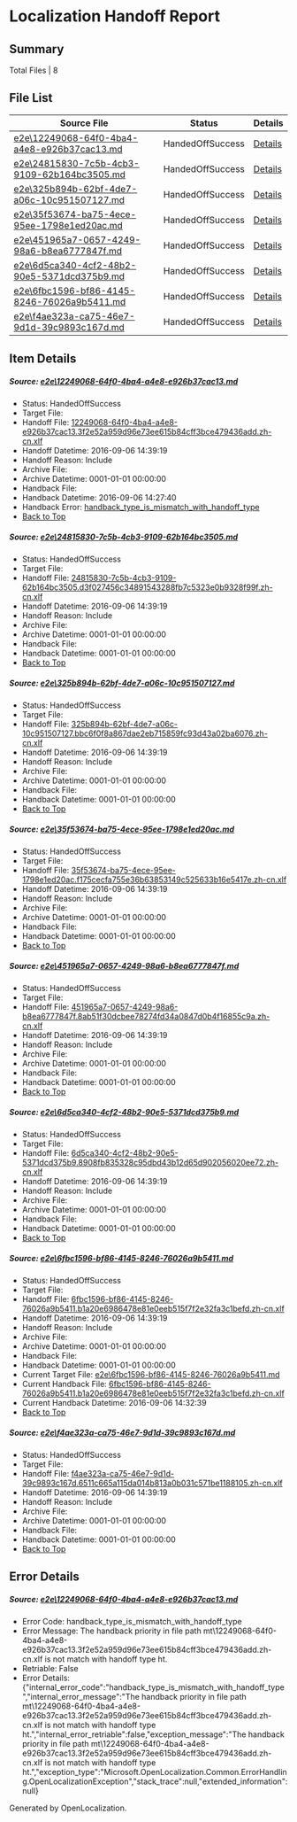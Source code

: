 # <a name='report-top'></a> Localization Handoff Report

## Summary
 Total Files | 8

## File List
 Source File | Status | Details 
 ----------- | ------ | ------- 
 [e2e\12249068-64f0-4ba4-a4e8-e926b37cac13.md](https://github.com/OpenLocalizationTestOrg/ol-test0/blob/e101d32ac9c928d3e49685209db6b1aa168df63b/e2e/12249068-64f0-4ba4-a4e8-e926b37cac13.md) | HandedOffSuccess | [Details](#8e22c56e16798a4aa069d2d24faa35716d8570521)
 [e2e\24815830-7c5b-4cb3-9109-62b164bc3505.md](https://github.com/OpenLocalizationTestOrg/ol-test0/blob/232cfaf9b99d3da3440d72b2ec2d176f4844db6f/e2e/24815830-7c5b-4cb3-9109-62b164bc3505.md) | HandedOffSuccess | [Details](#44dbf145370a2246076d676fb32926745a5470b13)
 [e2e\325b894b-62bf-4de7-a06c-10c951507127.md](https://github.com/OpenLocalizationTestOrg/ol-test0/blob/e13f152f9b9ace7c937e929d68b2c8e72ae24f21/e2e/325b894b-62bf-4de7-a06c-10c951507127.md) | HandedOffSuccess | [Details](#504a8994b5447aa6560ba6ece72c6df1714a9a615)
 [e2e\35f53674-ba75-4ece-95ee-1798e1ed20ac.md](https://github.com/OpenLocalizationTestOrg/ol-test0/blob/b920ecc8a04cff17e063acdd873b452252465527/e2e/35f53674-ba75-4ece-95ee-1798e1ed20ac.md) | HandedOffSuccess | [Details](#059ef382f5f4f7cd60d30245a519ab0f26a3a9b46)
 [e2e\451965a7-0657-4249-98a6-b8ea6777847f.md](https://github.com/OpenLocalizationTestOrg/ol-test0/blob/81c9995389965b7f130ff57d176ebc9240b9717f/e2e/451965a7-0657-4249-98a6-b8ea6777847f.md) | HandedOffSuccess | [Details](#9e3c9cee949973e286ccca46d22759a172357d027)
 [e2e\6d5ca340-4cf2-48b2-90e5-5371dcd375b9.md](https://github.com/OpenLocalizationTestOrg/ol-test0/blob/f7f396813d18c1206b117e155b3bad543ccd2710/e2e/6d5ca340-4cf2-48b2-90e5-5371dcd375b9.md) | HandedOffSuccess | [Details](#96b5c2c6b723f47ab13f7f8baff65972cf712dc49)
 [e2e\6fbc1596-bf86-4145-8246-76026a9b5411.md](https://github.com/OpenLocalizationTestOrg/ol-test0/blob/0bc8a042b80e650e2fd4a3aa3a00acaa45200a2c/e2e/6fbc1596-bf86-4145-8246-76026a9b5411.md) | HandedOffSuccess | [Details](#994aecc1783e858f8e3584e56e0356ca613b81e910)
 [e2e\f4ae323a-ca75-46e7-9d1d-39c9893c167d.md](https://github.com/OpenLocalizationTestOrg/ol-test0/blob/8a2ff88a55b9fe6b8159ace51f6a779665269970/e2e/f4ae323a-ca75-46e7-9d1d-39c9893c167d.md) | HandedOffSuccess | [Details](#687bf2cb0be0514874f581bb227e8d5f8d04a9b915)

## Item Details
##### <a name='8e22c56e16798a4aa069d2d24faa35716d8570521'></a> Source: [e2e\12249068-64f0-4ba4-a4e8-e926b37cac13.md](https://github.com/OpenLocalizationTestOrg/ol-test0/blob/e101d32ac9c928d3e49685209db6b1aa168df63b/e2e/12249068-64f0-4ba4-a4e8-e926b37cac13.md)
* Status: HandedOffSuccess
* Target File: 
* Handoff File: [12249068-64f0-4ba4-a4e8-e926b37cac13.3f2e52a959d96e73ee615b84cff3bce479436add.zh-cn.xlf](https://github.com/OpenLocalizationTestOrg/ol-test0-handoff/blob/c63c1dc92e621a9b1508b6b6e289757e9da71952/ol-handoff/OpenLocalizationTestOrg/ol-test0-zhcn/ci/mt/12249068-64f0-4ba4-a4e8-e926b37cac13.3f2e52a959d96e73ee615b84cff3bce479436add.zh-cn.xlf)
* Handoff Datetime: 2016-09-06 14:39:19
* Handoff Reason: Include
* Archive File: 
* Archive Datetime: 0001-01-01 00:00:00
* Handback File: 
* Handback Datetime: 2016-09-06 14:27:40
* Handback Error: [handback_type_is_mismatch_with_handoff_type](#8e22c56e16798a4aa069d2d24faa35716d8570521handback_type_is_mismatch_with_handoff_type)
* [Back to Top](#report-top)

##### <a name='44dbf145370a2246076d676fb32926745a5470b13'></a> Source: [e2e\24815830-7c5b-4cb3-9109-62b164bc3505.md](https://github.com/OpenLocalizationTestOrg/ol-test0/blob/232cfaf9b99d3da3440d72b2ec2d176f4844db6f/e2e/24815830-7c5b-4cb3-9109-62b164bc3505.md)
* Status: HandedOffSuccess
* Target File: 
* Handoff File: [24815830-7c5b-4cb3-9109-62b164bc3505.d3f027456c34891543288fb7c5323e0b9328f99f.zh-cn.xlf](https://github.com/OpenLocalizationTestOrg/ol-test0-handoff/blob/c63c1dc92e621a9b1508b6b6e289757e9da71952/ol-handoff/OpenLocalizationTestOrg/ol-test0-zhcn/ci/mt/24815830-7c5b-4cb3-9109-62b164bc3505.d3f027456c34891543288fb7c5323e0b9328f99f.zh-cn.xlf)
* Handoff Datetime: 2016-09-06 14:39:19
* Handoff Reason: Include
* Archive File: 
* Archive Datetime: 0001-01-01 00:00:00
* Handback File: 
* Handback Datetime: 0001-01-01 00:00:00
* [Back to Top](#report-top)

##### <a name='504a8994b5447aa6560ba6ece72c6df1714a9a615'></a> Source: [e2e\325b894b-62bf-4de7-a06c-10c951507127.md](https://github.com/OpenLocalizationTestOrg/ol-test0/blob/e13f152f9b9ace7c937e929d68b2c8e72ae24f21/e2e/325b894b-62bf-4de7-a06c-10c951507127.md)
* Status: HandedOffSuccess
* Target File: 
* Handoff File: [325b894b-62bf-4de7-a06c-10c951507127.bbc6f0f8a867dae2eb715859fc93d43a02ba6076.zh-cn.xlf](https://github.com/OpenLocalizationTestOrg/ol-test0-handoff/blob/c63c1dc92e621a9b1508b6b6e289757e9da71952/ol-handoff/OpenLocalizationTestOrg/ol-test0-zhcn/ci/mt/325b894b-62bf-4de7-a06c-10c951507127.bbc6f0f8a867dae2eb715859fc93d43a02ba6076.zh-cn.xlf)
* Handoff Datetime: 2016-09-06 14:39:19
* Handoff Reason: Include
* Archive File: 
* Archive Datetime: 0001-01-01 00:00:00
* Handback File: 
* Handback Datetime: 0001-01-01 00:00:00
* [Back to Top](#report-top)

##### <a name='059ef382f5f4f7cd60d30245a519ab0f26a3a9b46'></a> Source: [e2e\35f53674-ba75-4ece-95ee-1798e1ed20ac.md](https://github.com/OpenLocalizationTestOrg/ol-test0/blob/b920ecc8a04cff17e063acdd873b452252465527/e2e/35f53674-ba75-4ece-95ee-1798e1ed20ac.md)
* Status: HandedOffSuccess
* Target File: 
* Handoff File: [35f53674-ba75-4ece-95ee-1798e1ed20ac.f175cecfa755e36b63853149c525633b16e5417e.zh-cn.xlf](https://github.com/OpenLocalizationTestOrg/ol-test0-handoff/blob/c63c1dc92e621a9b1508b6b6e289757e9da71952/ol-handoff/OpenLocalizationTestOrg/ol-test0-zhcn/ci/mt/35f53674-ba75-4ece-95ee-1798e1ed20ac.f175cecfa755e36b63853149c525633b16e5417e.zh-cn.xlf)
* Handoff Datetime: 2016-09-06 14:39:19
* Handoff Reason: Include
* Archive File: 
* Archive Datetime: 0001-01-01 00:00:00
* Handback File: 
* Handback Datetime: 0001-01-01 00:00:00
* [Back to Top](#report-top)

##### <a name='9e3c9cee949973e286ccca46d22759a172357d027'></a> Source: [e2e\451965a7-0657-4249-98a6-b8ea6777847f.md](https://github.com/OpenLocalizationTestOrg/ol-test0/blob/81c9995389965b7f130ff57d176ebc9240b9717f/e2e/451965a7-0657-4249-98a6-b8ea6777847f.md)
* Status: HandedOffSuccess
* Target File: 
* Handoff File: [451965a7-0657-4249-98a6-b8ea6777847f.8ab51f30dcbee78274fd34a0847d0b4f16855c9a.zh-cn.xlf](https://github.com/OpenLocalizationTestOrg/ol-test0-handoff/blob/c63c1dc92e621a9b1508b6b6e289757e9da71952/ol-handoff/OpenLocalizationTestOrg/ol-test0-zhcn/ci/mt/451965a7-0657-4249-98a6-b8ea6777847f.8ab51f30dcbee78274fd34a0847d0b4f16855c9a.zh-cn.xlf)
* Handoff Datetime: 2016-09-06 14:39:19
* Handoff Reason: Include
* Archive File: 
* Archive Datetime: 0001-01-01 00:00:00
* Handback File: 
* Handback Datetime: 0001-01-01 00:00:00
* [Back to Top](#report-top)

##### <a name='96b5c2c6b723f47ab13f7f8baff65972cf712dc49'></a> Source: [e2e\6d5ca340-4cf2-48b2-90e5-5371dcd375b9.md](https://github.com/OpenLocalizationTestOrg/ol-test0/blob/f7f396813d18c1206b117e155b3bad543ccd2710/e2e/6d5ca340-4cf2-48b2-90e5-5371dcd375b9.md)
* Status: HandedOffSuccess
* Target File: 
* Handoff File: [6d5ca340-4cf2-48b2-90e5-5371dcd375b9.8908fb835328c95dbd43b12d65d902056020ee72.zh-cn.xlf](https://github.com/OpenLocalizationTestOrg/ol-test0-handoff/blob/c63c1dc92e621a9b1508b6b6e289757e9da71952/ol-handoff/OpenLocalizationTestOrg/ol-test0-zhcn/ci/mt/6d5ca340-4cf2-48b2-90e5-5371dcd375b9.8908fb835328c95dbd43b12d65d902056020ee72.zh-cn.xlf)
* Handoff Datetime: 2016-09-06 14:39:19
* Handoff Reason: Include
* Archive File: 
* Archive Datetime: 0001-01-01 00:00:00
* Handback File: 
* Handback Datetime: 0001-01-01 00:00:00
* [Back to Top](#report-top)

##### <a name='994aecc1783e858f8e3584e56e0356ca613b81e910'></a> Source: [e2e\6fbc1596-bf86-4145-8246-76026a9b5411.md](https://github.com/OpenLocalizationTestOrg/ol-test0/blob/0bc8a042b80e650e2fd4a3aa3a00acaa45200a2c/e2e/6fbc1596-bf86-4145-8246-76026a9b5411.md)
* Status: HandedOffSuccess
* Target File: 
* Handoff File: [6fbc1596-bf86-4145-8246-76026a9b5411.b1a20e6986478e81e0eeb515f7f2e32fa3c1befd.zh-cn.xlf](https://github.com/OpenLocalizationTestOrg/ol-test0-handoff/blob/c63c1dc92e621a9b1508b6b6e289757e9da71952/ol-handoff/OpenLocalizationTestOrg/ol-test0-zhcn/ci/mt/6fbc1596-bf86-4145-8246-76026a9b5411.b1a20e6986478e81e0eeb515f7f2e32fa3c1befd.zh-cn.xlf)
* Handoff Datetime: 2016-09-06 14:39:19
* Handoff Reason: Include
* Archive File: 
* Archive Datetime: 0001-01-01 00:00:00
* Handback File: 
* Handback Datetime: 0001-01-01 00:00:00
* Current Target File: [e2e\6fbc1596-bf86-4145-8246-76026a9b5411.md](https://github.com/OpenLocalizationTestOrg/ol-test0-zhcn/blob/d7ea8f13cd67537e5a4f5acc4a4265ab2ac721c8/e2e/6fbc1596-bf86-4145-8246-76026a9b5411.md)
* Current Handback File: [6fbc1596-bf86-4145-8246-76026a9b5411.b1a20e6986478e81e0eeb515f7f2e32fa3c1befd.zh-cn.xlf](https://github.com/OpenLocalizationTestOrg/ol-test0-handback/blob/0e267eb209153aa2f34c5a6befa8617a4bca01bb/ol-handback/OpenLocalizationTestOrg/ol-test0-zhcn/ci/6fbc1596-bf86-4145-8246-76026a9b5411.b1a20e6986478e81e0eeb515f7f2e32fa3c1befd.zh-cn.xlf)
* Current Handback Datetime: 2016-09-06 14:32:39
* [Back to Top](#report-top)

##### <a name='687bf2cb0be0514874f581bb227e8d5f8d04a9b915'></a> Source: [e2e\f4ae323a-ca75-46e7-9d1d-39c9893c167d.md](https://github.com/OpenLocalizationTestOrg/ol-test0/blob/8a2ff88a55b9fe6b8159ace51f6a779665269970/e2e/f4ae323a-ca75-46e7-9d1d-39c9893c167d.md)
* Status: HandedOffSuccess
* Target File: 
* Handoff File: [f4ae323a-ca75-46e7-9d1d-39c9893c167d.6511c665a115da014b813a0b031c571be1188105.zh-cn.xlf](https://github.com/OpenLocalizationTestOrg/ol-test0-handoff/blob/c63c1dc92e621a9b1508b6b6e289757e9da71952/ol-handoff/OpenLocalizationTestOrg/ol-test0-zhcn/ci/mt/f4ae323a-ca75-46e7-9d1d-39c9893c167d.6511c665a115da014b813a0b031c571be1188105.zh-cn.xlf)
* Handoff Datetime: 2016-09-06 14:39:19
* Handoff Reason: Include
* Archive File: 
* Archive Datetime: 0001-01-01 00:00:00
* Handback File: 
* Handback Datetime: 0001-01-01 00:00:00
* [Back to Top](#report-top)


## Error Details
##### <a name='8e22c56e16798a4aa069d2d24faa35716d8570521handback_type_is_mismatch_with_handoff_type'></a> Source: [e2e\12249068-64f0-4ba4-a4e8-e926b37cac13.md](#8e22c56e16798a4aa069d2d24faa35716d8570521)
* Error Code: handback_type_is_mismatch_with_handoff_type
* Error Message: The handback priority in file path mt\12249068-64f0-4ba4-a4e8-e926b37cac13.3f2e52a959d96e73ee615b84cff3bce479436add.zh-cn.xlf is not match with handoff type ht.
* Retriable: False
* Error Details: {"internal_error_code":"handback_type_is_mismatch_with_handoff_type","internal_error_message":"The handback priority in file path mt\\12249068-64f0-4ba4-a4e8-e926b37cac13.3f2e52a959d96e73ee615b84cff3bce479436add.zh-cn.xlf is not match with handoff type ht.","internal_error_retriable":false,"exception_message":"The handback priority in file path mt\\12249068-64f0-4ba4-a4e8-e926b37cac13.3f2e52a959d96e73ee615b84cff3bce479436add.zh-cn.xlf is not match with handoff type ht.","exception_type":"Microsoft.OpenLocalization.Common.ErrorHandling.OpenLocalizationException","stack_trace":null,"extended_information":null}


Generated by OpenLocalization.
